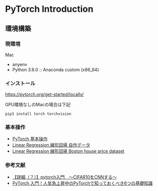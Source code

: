 # PyTorch Introduction

## 環境構築

### 現環境
Mac
- anyenv
- Python 3.6.0 :: Anaconda custom (x86_64)

### インストール
https://pytorch.org/get-started/locally/

GPU環境なしのMacの場合は下記
```
pip3 install torch torchvision
```

### 基本操作
- [PyTorch 基本操作](https://github.com/xxxHAL/PyTorch/blob/master/basic-operation.ipynb)
- [Linear Regression 線形回帰 自作データ](https://github.com/xxxHAL/PyTorch/blob/master/linear-regression-manual.ipynb)
- [Linear Regression 線形回帰 Boston house price dataset](https://github.com/xxxHAL/PyTorch/blob/master/linear-regression-boston.ipynb)

### 参考文献
- [【詳細（？）】pytorch入門　〜CIFAR10をCNNする〜](https://qiita.com/kazetof/items/6a72926b9f8cd44c218e)
- [PyTorch 入門！人気急上昇中のPyTorchで知っておくべき6つの基礎知識](https://www.codexa.net/pytorch-python/)